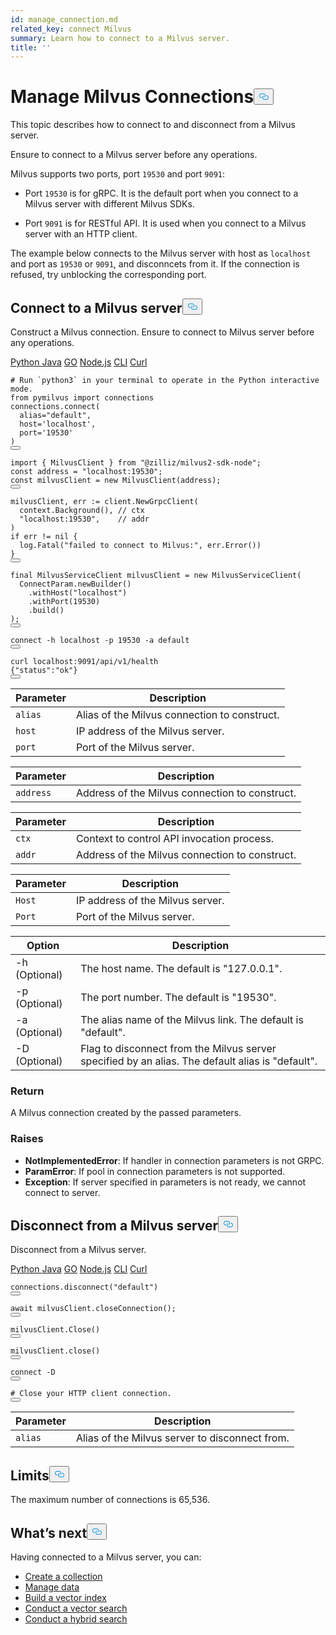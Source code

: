 ```yaml
---
id: manage_connection.md
related_key: connect Milvus
summary: Learn how to connect to a Milvus server.
title: ''
---
```

<h1 id="Manage-Milvus-Connections" class="common-anchor-header">Manage Milvus Connections<button data-href="#Manage-Milvus-Connections" class="anchor-icon" translate="no">
      <svg translate="no"
        aria-hidden="true"
        focusable="false"
        height="20"
        version="1.1"
        viewBox="0 0 16 16"
        width="16"
      >
        <path
          fill="#0092E4"
          fill-rule="evenodd"
          d="M4 9h1v1H4c-1.5 0-3-1.69-3-3.5S2.55 3 4 3h4c1.45 0 3 1.69 3 3.5 0 1.41-.91 2.72-2 3.25V8.59c.58-.45 1-1.27 1-2.09C10 5.22 8.98 4 8 4H4c-.98 0-2 1.22-2 2.5S3 9 4 9zm9-3h-1v1h1c1 0 2 1.22 2 2.5S13.98 12 13 12H9c-.98 0-2-1.22-2-2.5 0-.83.42-1.64 1-2.09V6.25c-1.09.53-2 1.84-2 3.25C6 11.31 7.55 13 9 13h4c1.45 0 3-1.69 3-3.5S14.5 6 13 6z"
        ></path>
      </svg>
    </button></h1><p>This topic describes how to connect to and disconnect from a Milvus server.</p>
<div class="alert note">
  Ensure to connect to a Milvus server before any operations.
</div>
<p>Milvus supports two ports, port <code translate="no">19530</code> and port <code translate="no">9091</code>:</p>
<ul>
<li><p>Port <code translate="no">19530</code> is for gRPC. It is the default port when you connect to a Milvus server with different Milvus SDKs.</p></li>
<li><p>Port <code translate="no">9091</code> is for RESTful API. It is used when you connect to a Milvus server with an HTTP client.</p></li>
</ul>
<p>The example below connects to the Milvus server with host as <code translate="no">localhost</code> and port as <code translate="no">19530</code> or <code translate="no">9091</code>, and disconncets from it. If the connection is refused, try unblocking the corresponding port.</p>
<h2 id="Connect-to-a-Milvus-server" class="common-anchor-header">Connect to a Milvus server<button data-href="#Connect-to-a-Milvus-server" class="anchor-icon" translate="no">
      <svg translate="no"
        aria-hidden="true"
        focusable="false"
        height="20"
        version="1.1"
        viewBox="0 0 16 16"
        width="16"
      >
        <path
          fill="#0092E4"
          fill-rule="evenodd"
          d="M4 9h1v1H4c-1.5 0-3-1.69-3-3.5S2.55 3 4 3h4c1.45 0 3 1.69 3 3.5 0 1.41-.91 2.72-2 3.25V8.59c.58-.45 1-1.27 1-2.09C10 5.22 8.98 4 8 4H4c-.98 0-2 1.22-2 2.5S3 9 4 9zm9-3h-1v1h1c1 0 2 1.22 2 2.5S13.98 12 13 12H9c-.98 0-2-1.22-2-2.5 0-.83.42-1.64 1-2.09V6.25c-1.09.53-2 1.84-2 3.25C6 11.31 7.55 13 9 13h4c1.45 0 3-1.69 3-3.5S14.5 6 13 6z"
        ></path>
      </svg>
    </button></h2><p>Construct a Milvus connection. Ensure to connect to Milvus server before any operations.</p>
<div class="multipleCode">
  <a href="#python">Python </a>
  <a href="#java">Java</a>
  <a href="#go">GO</a>
  <a href="#javascript">Node.js</a>
  <a href="#shell">CLI</a>
  <a href="#curl">Curl</a>
</div>
<pre><code translate="no" class="language-python"><span class="hljs-comment"># Run `python3` in your terminal to operate in the Python interactive mode.</span>
<span class="hljs-keyword">from</span> pymilvus <span class="hljs-keyword">import</span> connections
connections.connect(
  alias=<span class="hljs-string">&quot;default&quot;</span>, 
  host=<span class="hljs-string">&#x27;localhost&#x27;</span>, 
  port=<span class="hljs-string">&#x27;19530&#x27;</span>
)
<button class="copy-code-btn"></button></code></pre>
<pre><code translate="no" class="language-javascript"><span class="hljs-keyword">import</span> { <span class="hljs-title class_">MilvusClient</span> } <span class="hljs-keyword">from</span> <span class="hljs-string">&quot;@zilliz/milvus2-sdk-node&quot;</span>;
<span class="hljs-keyword">const</span> address = <span class="hljs-string">&quot;localhost:19530&quot;</span>;
<span class="hljs-keyword">const</span> milvusClient = <span class="hljs-keyword">new</span> <span class="hljs-title class_">MilvusClient</span>(address);
<button class="copy-code-btn"></button></code></pre>
<pre><code translate="no" class="language-go">milvusClient, err := client.NewGrpcClient(
  context.Background(), <span class="hljs-comment">// ctx</span>
  <span class="hljs-string">&quot;localhost:19530&quot;</span>,    <span class="hljs-comment">// addr</span>
)
<span class="hljs-keyword">if</span> err != <span class="hljs-literal">nil</span> {
  log.Fatal(<span class="hljs-string">&quot;failed to connect to Milvus:&quot;</span>, err.Error())
}
<button class="copy-code-btn"></button></code></pre>
<pre><code translate="no" class="language-java"><span class="hljs-keyword">final</span> <span class="hljs-type">MilvusServiceClient</span> <span class="hljs-variable">milvusClient</span> <span class="hljs-operator">=</span> <span class="hljs-keyword">new</span> <span class="hljs-title class_">MilvusServiceClient</span>(
  ConnectParam.newBuilder()
    .withHost(<span class="hljs-string">&quot;localhost&quot;</span>)
    .withPort(<span class="hljs-number">19530</span>)
    .build()
);
<button class="copy-code-btn"></button></code></pre>
<pre><code translate="no" class="language-shell">connect -h localhost -p <span class="hljs-number">19530</span> -a <span class="hljs-keyword">default</span>
<button class="copy-code-btn"></button></code></pre>
<pre><code translate="no" class="language-curl">curl localhost:9091/api/v1/health  
{<span class="hljs-string">&quot;status&quot;</span>:<span class="hljs-string">&quot;ok&quot;</span>}
<button class="copy-code-btn"></button></code></pre>
<table class="language-python">
    <thead>
    <tr>
        <th>Parameter</th>
        <th>Description</th>
    </tr>
    </thead>
    <tbody>
    <tr>
        <td><code translate="no">alias</code></td>
        <td>Alias of the Milvus connection to construct.</td>
    </tr>
    <tr>
        <td><code translate="no">host</code></td>
        <td>IP address of the Milvus server.</td>
    </tr>
    <tr>
        <td><code translate="no">port</code></td>
        <td>Port of the Milvus server.</td>
    </tr>
    </tbody>
</table>
<table class="language-javascript">
    <thead>
        <tr>
            <th>Parameter</th>
            <th>Description</th>
        </tr>
    </thead>
    <tbody>
        <tr>
            <td><code translate="no">address</code></td>
            <td>Address of the Milvus connection to construct.</td>
        </tr>
    </tbody>
</table>
<table class="language-go">
    <thead>
        <tr>
            <th>Parameter</th>
            <th>Description</th>
        </tr>
    </thead>
    <tbody>
        <tr>
            <td><code translate="no">ctx</code></td>
            <td>Context to control API invocation process.</td>
        </tr>
        <tr>
            <td><code translate="no">addr</code></td>
            <td>Address of the Milvus connection to construct.</td>
        </tr>
    </tbody>
</table>
<table class="language-java">
    <thead>
    <tr>
        <th>Parameter</th>
        <th>Description</th>
    </tr>
    </thead>
    <tbody>
    <tr>
        <td><code translate="no">Host</code></td>
        <td>IP address of the Milvus server.</td>
    </tr>
    <tr>
        <td><code translate="no">Port</code></td>
        <td>Port of the Milvus server.</td>
    </tr>
    </tbody>
</table>
<table class="language-shell">
    <thead>
        <tr>
            <th>Option</th>
            <th>Description</th>
        </tr>
    </thead>
    <tbody>
        <tr>
            <td>-h (Optional)</td>
            <td>The host name. The default is "127.0.0.1".</td>
        </tr>
        <tr>
            <td>-p (Optional)</td>
            <td>The port number. The default is "19530".</td>
        </tr>
        <tr>
            <td>-a (Optional)</td>
            <td>The alias name of the Milvus link. The default is "default".</td>
        </tr>
        <tr>
            <td>-D (Optional)</td>
            <td>Flag to disconnect from the Milvus server specified by an alias. The default alias is "default".</td>
        </tr>
    </tbody>
</table>
<div class="language-python">
<h3 id="Return" class="common-anchor-header">Return</h3><p>A Milvus connection created by the passed parameters.</p>
<h3 id="Raises" class="common-anchor-header">Raises</h3><ul>
  <li><b>NotImplementedError</b>: If handler in connection parameters is not GRPC.</li>
  <li><b>ParamError</b>: If pool in connection parameters is not supported.</li>
  <li><b>Exception</b>: If server specified in parameters is not ready, we cannot connect to server.</li>
</ul>  
</div>
<h2 id="Disconnect-from-a-Milvus-server" class="common-anchor-header">Disconnect from a Milvus server<button data-href="#Disconnect-from-a-Milvus-server" class="anchor-icon" translate="no">
      <svg translate="no"
        aria-hidden="true"
        focusable="false"
        height="20"
        version="1.1"
        viewBox="0 0 16 16"
        width="16"
      >
        <path
          fill="#0092E4"
          fill-rule="evenodd"
          d="M4 9h1v1H4c-1.5 0-3-1.69-3-3.5S2.55 3 4 3h4c1.45 0 3 1.69 3 3.5 0 1.41-.91 2.72-2 3.25V8.59c.58-.45 1-1.27 1-2.09C10 5.22 8.98 4 8 4H4c-.98 0-2 1.22-2 2.5S3 9 4 9zm9-3h-1v1h1c1 0 2 1.22 2 2.5S13.98 12 13 12H9c-.98 0-2-1.22-2-2.5 0-.83.42-1.64 1-2.09V6.25c-1.09.53-2 1.84-2 3.25C6 11.31 7.55 13 9 13h4c1.45 0 3-1.69 3-3.5S14.5 6 13 6z"
        ></path>
      </svg>
    </button></h2><p>Disconnect from a Milvus server.</p>
<div class="multipleCode">
  <a href="#python">Python </a>
  <a href="#java">Java</a>
  <a href="#go">GO</a>
  <a href="#javascript">Node.js</a>
  <a href="#shell">CLI</a>
  <a href="#curl">Curl</a>
</div>
<pre><code translate="no" class="language-python">connections.<span class="hljs-title function_">disconnect</span>(<span class="hljs-string">&quot;default&quot;</span>)
<button class="copy-code-btn"></button></code></pre>
<pre><code translate="no" class="language-javascript"><span class="hljs-keyword">await</span> milvusClient.<span class="hljs-title function_">closeConnection</span>();
<button class="copy-code-btn"></button></code></pre>
<pre><code translate="no" class="language-go">milvusClient.Close()
<button class="copy-code-btn"></button></code></pre>
<pre><code translate="no" class="language-java">milvusClient.<span class="hljs-built_in">close</span>()
<button class="copy-code-btn"></button></code></pre>
<pre><code translate="no" class="language-shell">connect -D
<button class="copy-code-btn"></button></code></pre>
<pre><code translate="no" class="language-curl"><span class="hljs-comment"># Close your HTTP client connection.</span>
<button class="copy-code-btn"></button></code></pre>
<table class="language-python">
    <thead>
    <tr>
        <th>Parameter</th>
        <th>Description</th>
    </tr>
    </thead>
    <tbody>
    <tr>
        <td><code translate="no">alias</code></td>
        <td>Alias of the Milvus server to disconnect from.</td>
    </tr>
    </tbody>
</table>
<h2 id="Limits" class="common-anchor-header">Limits<button data-href="#Limits" class="anchor-icon" translate="no">
      <svg translate="no"
        aria-hidden="true"
        focusable="false"
        height="20"
        version="1.1"
        viewBox="0 0 16 16"
        width="16"
      >
        <path
          fill="#0092E4"
          fill-rule="evenodd"
          d="M4 9h1v1H4c-1.5 0-3-1.69-3-3.5S2.55 3 4 3h4c1.45 0 3 1.69 3 3.5 0 1.41-.91 2.72-2 3.25V8.59c.58-.45 1-1.27 1-2.09C10 5.22 8.98 4 8 4H4c-.98 0-2 1.22-2 2.5S3 9 4 9zm9-3h-1v1h1c1 0 2 1.22 2 2.5S13.98 12 13 12H9c-.98 0-2-1.22-2-2.5 0-.83.42-1.64 1-2.09V6.25c-1.09.53-2 1.84-2 3.25C6 11.31 7.55 13 9 13h4c1.45 0 3-1.69 3-3.5S14.5 6 13 6z"
        ></path>
      </svg>
    </button></h2><p>The maximum number of connections is 65,536.</p>
<h2 id="Whats-next" class="common-anchor-header">What’s next<button data-href="#Whats-next" class="anchor-icon" translate="no">
      <svg translate="no"
        aria-hidden="true"
        focusable="false"
        height="20"
        version="1.1"
        viewBox="0 0 16 16"
        width="16"
      >
        <path
          fill="#0092E4"
          fill-rule="evenodd"
          d="M4 9h1v1H4c-1.5 0-3-1.69-3-3.5S2.55 3 4 3h4c1.45 0 3 1.69 3 3.5 0 1.41-.91 2.72-2 3.25V8.59c.58-.45 1-1.27 1-2.09C10 5.22 8.98 4 8 4H4c-.98 0-2 1.22-2 2.5S3 9 4 9zm9-3h-1v1h1c1 0 2 1.22 2 2.5S13.98 12 13 12H9c-.98 0-2-1.22-2-2.5 0-.83.42-1.64 1-2.09V6.25c-1.09.53-2 1.84-2 3.25C6 11.31 7.55 13 9 13h4c1.45 0 3-1.69 3-3.5S14.5 6 13 6z"
        ></path>
      </svg>
    </button></h2><p>Having connected to a Milvus server, you can:</p>
<ul>
<li><a href="/docs/zh/create_collection.md">Create a collection</a></li>
<li><a href="/docs/zh/insert_data.md">Manage data</a></li>
<li><a href="/docs/zh/build_index.md">Build a vector index</a></li>
<li><a href="/docs/zh/search.md">Conduct a vector search</a></li>
<li><a href="/docs/zh/hybridsearch.md">Conduct a hybrid search</a></li>
</ul>
